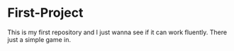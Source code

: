 # First-Project
This is my first repository and I just wanna see if it can work fluently.
There just a simple game in.
